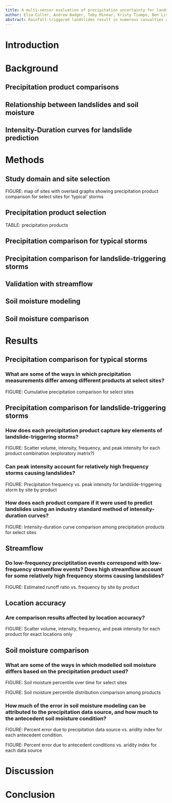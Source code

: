 ```yaml
---
title: A multi-sensor evaluation of precipitation uncertainty for landslide-triggering storm events
author: Elsa Culler, Andrew Badger, Toby Minear, Kristy Tiampo, Ben Livneh
abstract: Rainfall-triggered landslides result in numerous casualties and extensive damage each year in populated mountainous regions. There are many sources of uncertainty that present challenges to skillful predictions and therefore effective mitigation of these destructive natural disasters. One of the largest source of uncertainty in landslide probability comes from the volume and spatial distribution of precipitation volume and intensity during and immediately preceding the landslide event. A key challenge for practitioners is selecting among the wide range of precipitation measurements across different available datasets. Here we investigate the degree of precipitation uncertainty in these landslide-triggering storm events and the impact of that uncertainty on predicted landslide probability using established operational models. First, we compare the average intensity, peak intensity at the smallest interval available, duration and NOAA Atlas return periods of the landslide-triggering storms, at 257 landslide locations across the continental US and Canada. Precipitation data are taken from five products that cover disparate measurement methods: near real-time and post-processed satellite (Global Precipitation Mission IMERG Early and Final calibrated precipitation), radar (Multi-Radar Multi-Sensor gauge bias-corrected precipitation), gauge (North American Land Data Assimilation System v. 2 Forcing precipitation), and numerical weather prediction (High-Resolution Rapid Refresh real-time precipitation). These products also cover a range of spatial and temporal resolutions as well as spatial extent and real-time or near real-time availability. In order to evaluate the effects of resolution on the results, we also included a comparison of each dataset re-gridded to match the coarsest spatial and temporal resolution (NLDAS2). Landslide-triggering precipitation was found to vary extensively on the basis of the measurement source with the depth of individual storm events diverging by as much as 247 mm with an average range of 38 mm. Peak intensity measurements, which is also potentially influential in triggering landslides, were also highly variable with an average range of 8.8 mm/hr and at times as much as 72 mm/hr.  Next, we compare the intensity and duration of storms at landslide sites to existing published Intensity-Duration Thresholds to determine which products acheive the highest Equitable Threat Score for landslide predictions using these existing models. Finally, we discuss the implications of precipitation uncertainty in the context of real-time landslide predictions, indentifying strengths and weaknesses of different products and approaches.
---
```


# Introduction

# Background

## Precipitation product comparisons

## Relationship between landslides and soil moisture

## Intensity-Duration curves for landslide prediction

# Methods

## Study domain and site selection

FIGURE: map of sites with overlaid graphs showing precipitation product comparison for select sites for ‘typical' storms

## Precipitation product selection

TABLE: precipitation products

## Precipitation  comparison for typical storms

## Precipitation comparison for landslide-triggering storms

## Validation with streamflow

## Soil moisture modeling

## Soil moisture comparison

# Results

## Precipitation comparison for typical storms

### What are some of the ways in which precipitation measurements differ among different products at select sites?

FIGURE: Cumulative precipitation comparison for select sites



## Precipitation comparison for landslide-triggering storms

### How does each precipitation product capture key elements of landslide-triggering storms?

FIGURE: Scatter volume, intensity, frequency, and peak intensity for each product combination (exploratory matrix?)

### Can peak intensity account for relatively high frequency storms causing landslides?

FIGURE: Precipitation frequency vs. peak intensity for landslide-triggering storm by site by product

### How does each product compare if it were used to predict landslides using an industry standard method of intensity-duration curves?

FIGURE: Intensity-duration curve comparison among precipitation products for select sites 



## Streamflow

### Do low-frequency preciptitation events correspond with low-frequency streamflow events? Does high streamflow account for some relatively high frequency storms causing landslides?

FIGURE: Estimated runoff ratio vs. frequency by site by product



## Location accuracy

### Are comparison results affected by location accuracy?

FIGURE: Scatter volume, intensity, frequency, and peak intensity for each product for exact locations only



## Soil moisture comparison

### What are some of the ways in which modelled soil moisture differs based on the precipitation product used?

FIGURE: Soil moisture percentile over time for select sites

FIGURE: Soil moisture percentile distribution comparison among products

### How much of the error in soil moisture modeling can be attributed to the precipitation data source, and how much to the antecedent soil moisture condition?

FIGURE: Percent error due to precipitation data source vs. aridity index for each antecedent condition.

FIGURE: Percent error due to antecedent conditions vs. aridity index for each data source

# Discussion

# Conclusion